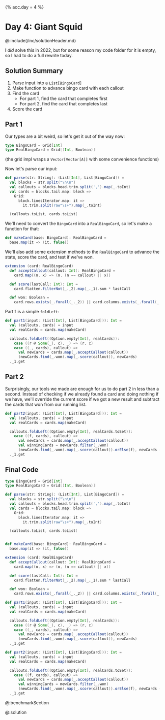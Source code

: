 {% aoc.day = 4 %}

# Day 4: Giant Squid

@:include(/inc/solutionHeader.md)

I _did_ solve this in 2022, but for some reason my code folder for it is empty, so I had to do a full rewrite
today.

## Solution Summary

1. Parse input into a `List[BingoCard]`
2. Make function to advance bingo card with each callout
3. Find the card
   * For part 1, find the card that completes first
   * For part 2, find the card that completes last
4. Score the card

## Part 1

Our types are a bit weird, so let's get it out of the way now:

```scala 3
type BingoCard = Grid[Int]
type RealBingoCard = Grid[(Int, Boolean)]
```

(the grid impl wraps a `Vector[Vector[A]]` with some convenience functions)

Now let's parse our input:

```scala 3
def parse(str: String): (List[Int], List[BingoCard]) =
  val blocks = str.split("\n\n")
  val callouts = blocks.head.trim.split(',').map(_.toInt)
  val cards = blocks.tail.map: block =>
    Grid:
      block.linesIterator.map: it =>
        it.trim.split(raw"\s+").map(_.toInt)

  (callouts.toList, cards.toList)
```

We'll need to convert the `BingoCard` into a `RealBingoCard`, so let's make a function for that:

```scala 3
def makeCard(base: BingoCard): RealBingoCard =
  base.map(it => (it, false))
```

We'll also add some extension methods to the `RealBingoCard` to advance the state, score the card, and test if we've won.

```scala 3
extension (card: RealBingoCard)
  def acceptCallout(callout: Int): RealBingoCard =
    card.map((n, x) => (n, (n == callout) || x))

  def score(lastCall: Int): Int =
    card.flatten.filterNot(_._2).map(_._1).sum * lastCall

  def won: Boolean =
    card.rows.exists(_.forall(_._2)) || card.columns.exists(_.forall(_._2))
```

Part 1 is a simple `foldLeft`:

```scala 3
def part1(input: (List[Int], List[BingoCard])): Int =
  val (callouts, cards) = input
  val realCards = cards.map(makeCard)

  callouts.foldLeft((Option.empty[Int], realCards)):
    case ((r @ Some(_), c), _) => (r, c)
    case ((_, cards), callout) =>
      val newCards = cards.map(_.acceptCallout(callout))
      (newCards.find(_.won).map(_.score(callout)), newCards)
  ._1.get
```

## Part 2

Surprisingly, our tools we made are enough for us to do part 2 in less than a second. Instead of checking if we already found
a card and doing nothing if we have, we'll override the current score if we got a new result and subtract the cards that won from
our running list.

```scala 3
def part2(input: (List[Int], List[BingoCard])): Int =
  val (callouts, cards) = input
  val realCards = cards.map(makeCard)

  callouts.foldLeft((Option.empty[Int], realCards.toSet)):
    case ((f, cards), callout) =>
      val newCards = cards.map(_.acceptCallout(callout))
      val winningCards = newCards.filter(_.won)
      (newCards.find(_.won).map(_.score(callout)).orElse(f), newCards -- winningCards)
  ._1.get
```

## Final Code

```scala 3
type BingoCard = Grid[Int]
type RealBingoCard = Grid[(Int, Boolean)]

def parse(str: String): (List[Int], List[BingoCard]) =
  val blocks = str.split("\n\n")
  val callouts = blocks.head.trim.split(',').map(_.toInt)
  val cards = blocks.tail.map: block =>
    Grid:
      block.linesIterator.map: it =>
        it.trim.split(raw"\s+").map(_.toInt)

  (callouts.toList, cards.toList)


def makeCard(base: BingoCard): RealBingoCard =
  base.map(it => (it, false))

extension (card: RealBingoCard)
  def acceptCallout(callout: Int): RealBingoCard =
    card.map((n, x) => (n, (n == callout) || x))

  def score(lastCall: Int): Int =
    card.flatten.filterNot(_._2).map(_._1).sum * lastCall

  def won: Boolean =
    card.rows.exists(_.forall(_._2)) || card.columns.exists(_.forall(_._2))

def part1(input: (List[Int], List[BingoCard])): Int =
  val (callouts, cards) = input
  val realCards = cards.map(makeCard)

  callouts.foldLeft((Option.empty[Int], realCards)):
    case ((r @ Some(_), c), _) => (r, c)
    case ((_, cards), callout) =>
      val newCards = cards.map(_.acceptCallout(callout))
      (newCards.find(_.won).map(_.score(callout)), newCards)
  ._1.get

def part2(input: (List[Int], List[BingoCard])): Int =
  val (callouts, cards) = input
  val realCards = cards.map(makeCard)

  callouts.foldLeft((Option.empty[Int], realCards.toSet)):
    case ((f, cards), callout) =>
      val newCards = cards.map(_.acceptCallout(callout))
      val winningCards = newCards.filter(_.won)
      (newCards.find(_.won).map(_.score(callout)).orElse(f), newCards -- winningCards)
  ._1.get
```

@:benchmarkSection

@:solution